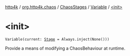 [http4k](../../../index.md) / [org.http4k.chaos](../../index.md) / [ChaosStages](../index.md) / [Variable](index.md) / [&lt;init&gt;](./-init-.md)

# &lt;init&gt;

`Variable(current: `[`Stage`](../../-stage.md)` = Always.inject(None()))`

Provide a means of modifying a ChaosBehaviour at runtime.


